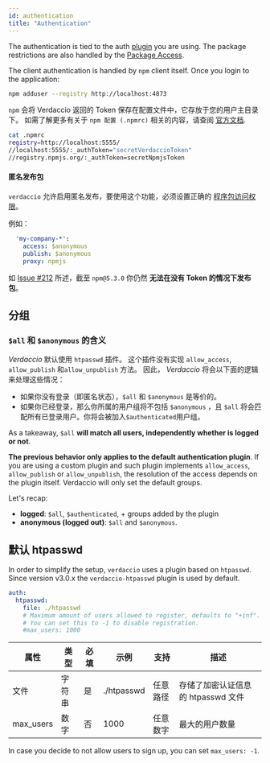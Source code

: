 ```yaml
---
id: authentication
title: "Authentication"
---
```


The authentication is tied to the auth [plugin](plugins.md) you are using. The package restrictions are also handled by the [Package Access](packages.md).

The client authentication is handled by `npm` client itself. Once you login to the application:

```bash
npm adduser --registry http://localhost:4873
```

`npm` 会将 Verdaccio 返回的 Token 保存在配置文件中，它存放于您的用户主目录下。 如需了解更多有关于 `npm 配置 (.npmrc)` 相关的内容，请查阅 [官方文档](https://docs.npmjs.com/files/npmrc).

```bash
cat .npmrc
registry=http://localhost:5555/
//localhost:5555/:_authToken="secretVerdaccioToken"
//registry.npmjs.org/:_authToken=secretNpmjsToken
```

#### 匿名发布包

`verdaccio` 允许启用匿名发布，要使用这个功能，必须设置正确的 [程序包访问权限](packages.md)。

例如：

```yaml
  'my-company-*':
    access: $anonymous
    publish: $anonymous
    proxy: npmjs
```

如 [Issue #212](https://github.com/verdaccio/verdaccio/issues/212#issuecomment-308578500) 所述，截至 `npm@5.3.0` 你仍然 **无法在没有 Token 的情况下发布包**。

## 分组

### `$all` 和 `$anonymous` 的含义

*Verdaccio* 默认使用 `htpasswd` 插件。 这个插件没有实现 `allow_access`, `allow_publish` 和`allow_unpublish` 方法。 因此， *Verdaccio* 将会以下面的逻辑来处理这些情况：

* 如果你没有登录（即匿名状态），`$all` 和 `$anonymous` 是等价的。
* 如果你已经登录，那么你所属的用户组将不包括 `$anonymous` ，且 `$all` 将会匹配所有已登录用户。你将会被加入`$authenticated`用户组。

As a takeaway, `$all` **will match all users, independently whether is logged or not**.

**The previous behavior only applies to the default authentication plugin**. If you are using a custom plugin and such plugin implements `allow_access`, `allow_publish` or `allow_unpublish`, the resolution of the access depends on the plugin itself. Verdaccio will only set the default groups.

Let's recap:

* **logged**: `$all`, `$authenticated`, + groups added by the plugin
* **anonymous (logged out)**: `$all` and `$anonymous`.

## 默认 htpasswd

In order to simplify the setup, `verdaccio` uses a plugin based on `htpasswd`. Since version v3.0.x the `verdaccio-htpasswd` plugin is used by default.

```yaml
auth:
  htpasswd:
    file: ./htpasswd
    # Maximum amount of users allowed to register, defaults to "+inf".
    # You can set this to -1 to disable registration.
    #max_users: 1000
```

| 属性        | 类型  | 必填 | 示例         | 支持   | 描述                     |
| --------- | --- | -- | ---------- | ---- | ---------------------- |
| 文件        | 字符串 | 是  | ./htpasswd | 任意路径 | 存储了加密认证信息的 htpasswd 文件 |
| max_users | 数字  | 否  | 1000       | 任意数字 | 最大的用户数量                |

In case you decide to not allow users to sign up, you can set `max_users: -1`.